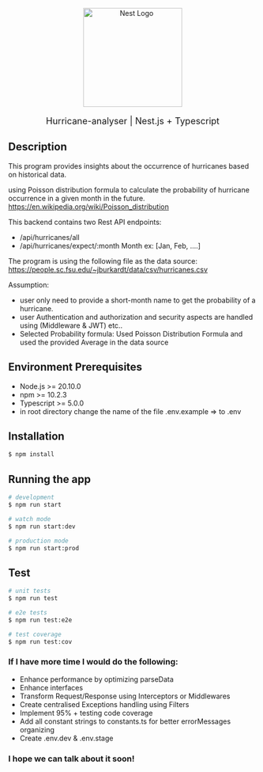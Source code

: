  
<p align="center">
  <a href="http://nestjs.com/" target="blank"><img src="https://nestjs.com/img/logo-small.svg" width="200" alt="Nest Logo" /></a>
</p>

<p align="center" style="font-size: large">
  Hurricane-analyser |
    Nest.js + Typescript
</p>

[circleci-image]: https://img.shields.io/circleci/build/github/nestjs/nest/master?token=abc123def456
[circleci-url]: https://circleci.com/gh/nestjs/nest

## Description
This program provides insights about the occurrence of hurricanes based on historical data.

using Poisson distribution formula to calculate the probability of hurricane occurrence 
in a given month in the future.
https://en.wikipedia.org/wiki/Poisson_distribution

This backend contains two Rest API endpoints:
 - /api/hurricanes/all
 - /api/hurricanes/expect/:month       Month ex: [Jan, Feb, ....]

The program is using the following file as the data source:
https://people.sc.fsu.edu/~jburkardt/data/csv/hurricanes.csv

Assumption:
- user only need to provide a short-month name to get the probability of a hurricane.
- user Authentication and authorization and security aspects are handled using (Middleware & JWT) etc..
- Selected Probability formula: Used Poisson Distribution Formula and used the provided Average in the data source

## Environment Prerequisites
- Node.js >= 20.10.0
- npm >= 10.2.3
- Typescript >= 5.0.0
- in root directory change the name of the file .env.example => to .env 

## Installation

```bash
$ npm install
```

## Running the app

```bash
# development
$ npm run start

# watch mode
$ npm run start:dev

# production mode
$ npm run start:prod
```

## Test

```bash
# unit tests
$ npm run test

# e2e tests
$ npm run test:e2e

# test coverage
$ npm run test:cov
```


### If I have more time I would do the following:
- Enhance performance by optimizing parseData
- Enhance interfaces
- Transform Request/Response using Interceptors or Middlewares
- Create centralised Exceptions handling using Filters
- Implement 95% + testing code coverage
- Add all constant strings to constants.ts for better errorMessages organizing
- Create .env.dev & .env.stage


### I hope we can talk about it soon!
